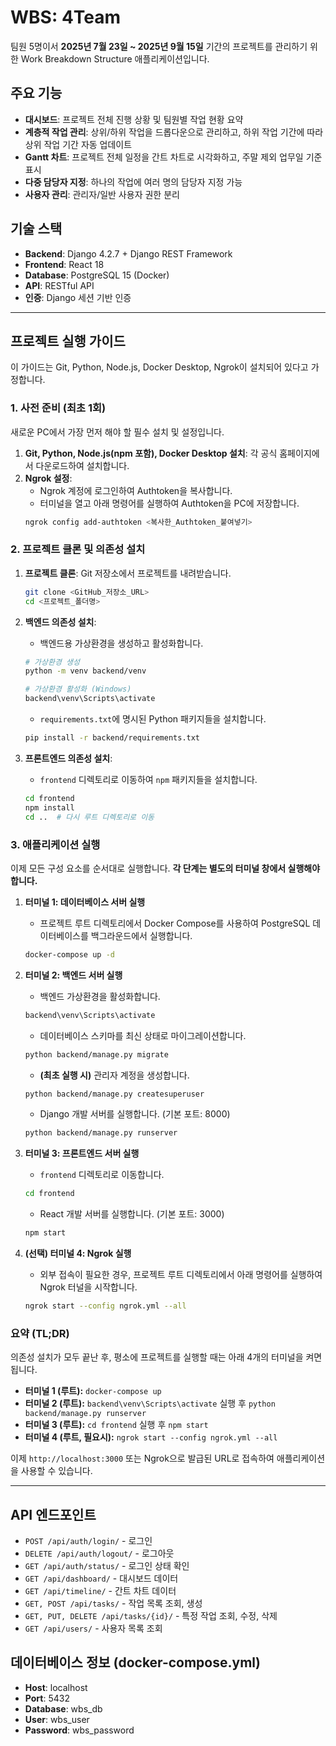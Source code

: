 # WBS: 4Team

팀원 5명이서 **2025년 7월 23일 ~ 2025년 9월 15일** 기간의 프로젝트를 관리하기 위한 Work Breakdown Structure 애플리케이션입니다.

## 주요 기능

- **대시보드**: 프로젝트 전체 진행 상황 및 팀원별 작업 현황 요약
- **계층적 작업 관리**: 상위/하위 작업을 드롭다운으로 관리하고, 하위 작업 기간에 따라 상위 작업 기간 자동 업데이트
- **Gantt 차트**: 프로젝트 전체 일정을 간트 차트로 시각화하고, 주말 제외 업무일 기준 표시
- **다중 담당자 지정**: 하나의 작업에 여러 명의 담당자 지정 가능
- **사용자 관리**: 관리자/일반 사용자 권한 분리

## 기술 스택

- **Backend**: Django 4.2.7 + Django REST Framework
- **Frontend**: React 18
- **Database**: PostgreSQL 15 (Docker)
- **API**: RESTful API
- **인증**: Django 세션 기반 인증

---

## 프로젝트 실행 가이드

이 가이드는 Git, Python, Node.js, Docker Desktop, Ngrok이 설치되어 있다고 가정합니다.

### 1. 사전 준비 (최초 1회)

새로운 PC에서 가장 먼저 해야 할 필수 설치 및 설정입니다.

1.  **Git, Python, Node.js(npm 포함), Docker Desktop 설치**: 각 공식 홈페이지에서 다운로드하여 설치합니다.
2.  **Ngrok 설정**:
    -   Ngrok 계정에 로그인하여 Authtoken을 복사합니다.
    -   터미널을 열고 아래 명령어를 실행하여 Authtoken을 PC에 저장합니다.
      ```bash
      ngrok config add-authtoken <복사한_Authtoken_붙여넣기>
      ```

### 2. 프로젝트 클론 및 의존성 설치

1.  **프로젝트 클론**: Git 저장소에서 프로젝트를 내려받습니다.
    ```bash
    git clone <GitHub_저장소_URL>
    cd <프로젝트_폴더명>
    ```

2.  **백엔드 의존성 설치**:
    -   백엔드용 가상환경을 생성하고 활성화합니다.
      ```bash
      # 가상환경 생성
      python -m venv backend/venv

      # 가상환경 활성화 (Windows)
      backend\venv\Scripts\activate
      ```
    -   `requirements.txt`에 명시된 Python 패키지들을 설치합니다.
      ```bash
      pip install -r backend/requirements.txt
      ```

3.  **프론트엔드 의존성 설치**:
    -   `frontend` 디렉토리로 이동하여 `npm` 패키지들을 설치합니다.
      ```bash
      cd frontend
      npm install
      cd ..  # 다시 루트 디렉토리로 이동
      ```

### 3. 애플리케이션 실행

이제 모든 구성 요소를 순서대로 실행합니다. **각 단계는 별도의 터미널 창에서 실행해야 합니다.**

1.  **터미널 1: 데이터베이스 서버 실행**
    -   프로젝트 루트 디렉토리에서 Docker Compose를 사용하여 PostgreSQL 데이터베이스를 백그라운드에서 실행합니다.
      ```bash
      docker-compose up -d
      ```

2.  **터미널 2: 백엔드 서버 실행**
    -   백엔드 가상환경을 활성화합니다.
      ```bash
      backend\venv\Scripts\activate
      ```
    -   데이터베이스 스키마를 최신 상태로 마이그레이션합니다.
      ```bash
      python backend/manage.py migrate
      ```
    -   **(최초 실행 시)** 관리자 계정을 생성합니다.
      ```bash
      python backend/manage.py createsuperuser
      ```
    -   Django 개발 서버를 실행합니다. (기본 포트: 8000)
      ```bash
      python backend/manage.py runserver
      ```

3.  **터미널 3: 프론트엔드 서버 실행**
    -   `frontend` 디렉토리로 이동합니다.
      ```bash
      cd frontend
      ```
    -   React 개발 서버를 실행합니다. (기본 포트: 3000)
      ```bash
      npm start
      ```

4.  **(선택) 터미널 4: Ngrok 실행**
    -   외부 접속이 필요한 경우, 프로젝트 루트 디렉토리에서 아래 명령어를 실행하여 Ngrok 터널을 시작합니다.
      ```bash
      ngrok start --config ngrok.yml --all
      ```

### 요약 (TL;DR)

의존성 설치가 모두 끝난 후, 평소에 프로젝트를 실행할 때는 아래 4개의 터미널을 켜면 됩니다.

-   **터미널 1 (루트):** `docker-compose up`
-   **터미널 2 (루트):** `backend\venv\Scripts\activate` 실행 후 `python backend/manage.py runserver`
-   **터미널 3 (루트):** `cd frontend` 실행 후 `npm start`
-   **터미널 4 (루트, 필요시):** `ngrok start --config ngrok.yml --all`

이제 `http://localhost:3000` 또는 Ngrok으로 발급된 URL로 접속하여 애플리케이션을 사용할 수 있습니다.

---

## API 엔드포인트

-   `POST /api/auth/login/` - 로그인
-   `DELETE /api/auth/logout/` - 로그아웃
-   `GET /api/auth/status/` - 로그인 상태 확인
-   `GET /api/dashboard/` - 대시보드 데이터
-   `GET /api/timeline/` - 간트 차트 데이터
-   `GET, POST /api/tasks/` - 작업 목록 조회, 생성
-   `GET, PUT, DELETE /api/tasks/{id}/` - 특정 작업 조회, 수정, 삭제
-   `GET /api/users/` - 사용자 목록 조회

## 데이터베이스 정보 (docker-compose.yml)

-   **Host**: localhost
-   **Port**: 5432
-   **Database**: wbs_db
-   **User**: wbs_user
-   **Password**: wbs_password
